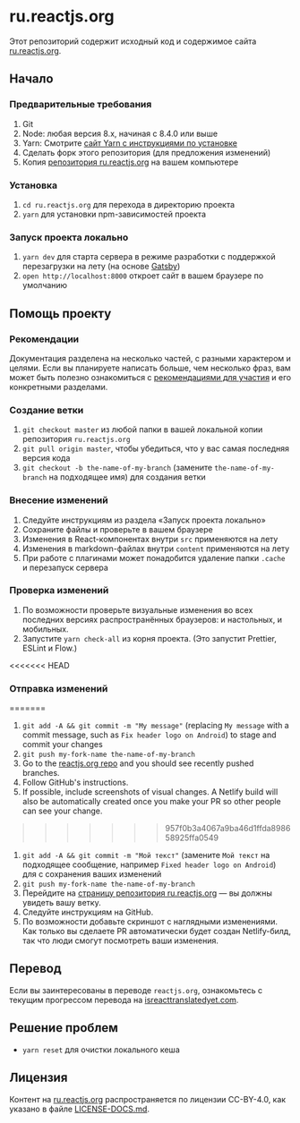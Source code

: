 # ru.reactjs.org

Этот репозиторий содержит исходный код и содержимое сайта [ru.reactjs.org](https://ru.reactjs.org/).

## Начало

### Предварительные требования

1. Git
1. Node: любая версия 8.x, начиная с 8.4.0 или выше
1. Yarn: Смотрите [сайт Yarn с инструкциями по установке](https://yarnpkg.com/lang/en/docs/install/)
1. Сделать форк этого репозитория (для предложения изменений)
1. Копия [репозитория ru.reactjs.org](https://github.com/reactjs/ru.reactjs.org) на вашем компьютере

### Установка

1. `cd ru.reactjs.org` для перехода в директорию проекта
1. `yarn` для установки npm-зависимостей проекта

### Запуск проекта локально

1. `yarn dev` для старта сервера в режиме разработки с поддержкой перезагрузки на лету (на основе [Gatsby](https://www.gatsbyjs.org))
1. `open http://localhost:8000` откроет сайт в вашем браузере по умолчанию

## Помощь проекту

### Рекомендации

Документация разделена на несколько частей, с разными характером и целями. Если вы планируете написать больше, чем несколько фраз, вам может быть полезно ознакомиться с [рекомендациями для участия](https://github.com/reactjs/ru.reactjs.org/blob/master/CONTRIBUTING.md#guidelines-for-text) и его конкретными разделами.

### Создание ветки

1. `git checkout master` из любой папки в вашей локальной копии репозитория `ru.reactjs.org`
1. `git pull origin master`, чтобы убедиться, что у вас самая последняя версия кода
1. `git checkout -b the-name-of-my-branch` (замените `the-name-of-my-branch` на подходящее имя) для создания ветки

### Внесение изменений

1. Следуйте инструкциям из раздела «Запуск проекта локально»
1. Сохраните файлы и проверьте в вашем браузере
  1. Изменения в React-компонентах внутри `src` применяются на лету
  1. Изменения в markdown-файлах внутри `content` применяются на лету
  1. При работе с плагинами может понадобится удаление папки `.cache` и перезапуск сервера

### Проверка изменений

1. По возможности проверьте визуальные изменения во всех последних версиях распространённых браузеров: и настольных, и мобильных.
1. Запустите `yarn check-all` из корня проекта. (Это запустит Prettier, ESLint и Flow.)


<<<<<<< HEAD
### Отправка изменений
=======
1. `git add -A && git commit -m "My message"` (replacing `My message` with a commit message, such as `Fix header logo on Android`) to stage and commit your changes
1. `git push my-fork-name the-name-of-my-branch`
1. Go to the [reactjs.org repo](https://github.com/reactjs/reactjs.org) and you should see recently pushed branches.
1. Follow GitHub's instructions.
1. If possible, include screenshots of visual changes. A Netlify build will also be automatically created once you make your PR so other people can see your change.
>>>>>>> 957f0b3a4067a9ba46d1ffda898658925ffa0549

1. `git add -A && git commit -m "Мой текст"` (замените `Мой текст` на подходящее сообщение, например `Fixed header logo on Android`) для c сохранения ваших изменений
1. `git push my-fork-name the-name-of-my-branch`
1. Перейдите на [страницу репозитория ru.reactjs.org](https://github.com/reactjs/ru.reactjs.org) — вы должны увидеть вашу веткy.
1. Следуйте инструкциям на GitHub.
1. По возможности добавьте скриншот с наглядными изменениями. Как только вы сделаете PR автоматически будет создан Netlify-билд, так что люди смогут посмотреть ваши изменения.

## Перевод

Если вы заинтересованы в переводе `reactjs.org`, ознакомьтесь с текущим прогрессом перевода на [isreacttranslatedyet.com](https://www.isreacttranslatedyet.com/).

## Решение проблем

- `yarn reset` для очистки локального кеша

## Лицензия

Контент на [ru.reactjs.org](https://ru.reactjs.org/) распространяется по лицензии CC-BY-4.0, как указано в файле [LICENSE-DOCS.md](https://github.com/open-source-explorer/reactjs.org/blob/master/LICENSE-DOCS.md).
